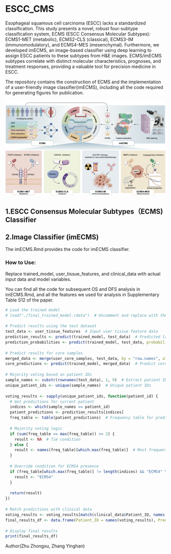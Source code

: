 # ESCC_CMS
Esophageal squamous cell carcinoma (ESCC) lacks a standardized classification.  This study presents a novel, robust four-subtype classification system, ECMS (ESCC Consensus Molecular Subtypes): ECMS1-MET (metabolic), ECMS2-CLS (classical), ECMS3-IM (immunomodulatory), and ECMS4-MES (mesenchymal).  Furthermore, we developed imECMS, an image-based classifier using deep learning to assign ESCC patients to these subtypes from H&E images.  ECMS/imECMS subtypes correlate with distinct molecular characteristics, prognoses, and treatment responses, providing a valuable tool for precision medicine in ESCC.

The repository contains the construction of ECMS and the implementation of a user-friendly image classifier(imECMS), including all the code required for generating figures for publication. 

![image](ECMS_2024.png)
## 1.ESCC Consensus Molecular Subtypes（ECMS) Classifier

## 2.Image Classifier (imECMS)
The imECMS.Rmd provides the code for imECMS classifier.

### How to Use:

Replace trained_model, user_tissue_features, and clinical_data with actual input data and model variables.

You can find all the code for subsequent OS and DFS analysis in imECMS.Rmd, and all the features we used for analysis in Supplementary Table S12 of the paper.
 
```r
# Load the trained model
# load("./final_trained_model.rdata")  # Uncomment and replace with the model file path

# Predict results using the test dataset
test_data <- user_tissue_features  # Input user tissue feature data
prediction_results <- predict(trained_model, test_data)  # Predicted labels
prediction_probabilities <- predict(trained_model, test_data, probability = TRUE)  # Predicted probabilities

# Predict results for core samples
merged_data <- merge(user_core_samples, test_data, by = "row.names", all = FALSE)[, -c(1, 2)]  # Merge and clean data
core_predictions <- predict(trained_model, merged_data)  # Predict core samples

# Majority voting based on patient IDs
sample_names <- substr(rownames(test_data), 1, 9)  # Extract patient IDs
unique_patient_ids <- unique(sample_names)  # Unique patient IDs

voting_results <- sapply(unique_patient_ids, function(patient_id) {
  # Get predictions for current patient
  indices <- which(sample_names == patient_id)
  patient_predictions <- prediction_results[indices]
  freq_table <- table(patient_predictions)  # Frequency table for predictions
  
  # Majority voting logic
  if (sum(freq_table == max(freq_table)) >= 2) {
    result <- NA  # Tie condition
  } else {
    result <- names(freq_table)[which.max(freq_table)]  # Most frequent prediction
  }
  
  # Override condition for ECMS4 presence
  if (freq_table[which.max(freq_table)] != length(indices) && "ECMS4" %in% names(freq_table)) {
    result <- "ECMS4"
  }
  
  return(result)
})

# Match predictions with clinical data
voting_results <- voting_results[match(clinical_data$Patient_ID, names(voting_results))]
final_results_df <- data.frame(Patient_ID = names(voting_results), Predicted_Label = voting_results)

# Display final results
print(final_results_df)
```

Author(Zhu Zhongxu, Zhang Yinghan)
